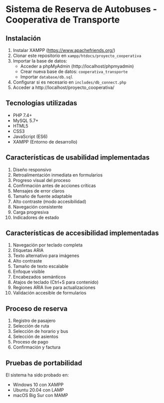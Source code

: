 # Sistema de Reserva de Autobuses - Cooperativa de Transporte

## Instalación
1. Instalar XAMPP (https://www.apachefriends.org/)
2. Clonar este repositorio en `xampp/htdocs/proyecto_cooperativa`
3. Importar la base de datos:
   - Acceder a phpMyAdmin (http://localhost/phpmyadmin)
   - Crear nueva base de datos: `cooperativa_transporte`
   - Importar `database/db.sql`
4. Configurar si es necesario en `includes/db_connect.php`
5. Acceder a http://localhost/proyecto_cooperativa/

## Tecnologías utilizadas
- PHP 7.4+
- MySQL 5.7+
- HTML5
- CSS3
- JavaScript (ES6)
- XAMPP (Entorno de desarrollo)

## Características de usabilidad implementadas
1. Diseño responsivo
2. Retroalimentación inmediata en formularios
3. Progreso visual del proceso
4. Confirmación antes de acciones críticas
5. Mensajes de error claros
6. Tamaño de fuente adaptable
7. Alto contraste (modo accesibilidad)
8. Navegación consistente
9. Carga progresiva
10. Indicadores de estado

## Características de accesibilidad implementadas
1. Navegación por teclado completa
2. Etiquetas ARIA
3. Texto alternativo para imágenes
4. Alto contraste
5. Tamaño de texto escalable
6. Enfoque visible
7. Encabezados semánticos
8. Atajos de teclado (Ctrl+S para contenido)
9. Regiones ARIA live para actualizaciones
10. Validación accesible de formularios

## Proceso de reserva
1. Registro de pasajero
2. Selección de ruta
3. Selección de horario y bus
4. Selección de asientos
5. Proceso de pago
6. Confirmación y factura

## Pruebas de portabilidad
El sistema ha sido probado en:
- Windows 10 con XAMPP
- Ubuntu 20.04 con LAMP
- macOS Big Sur con MAMP